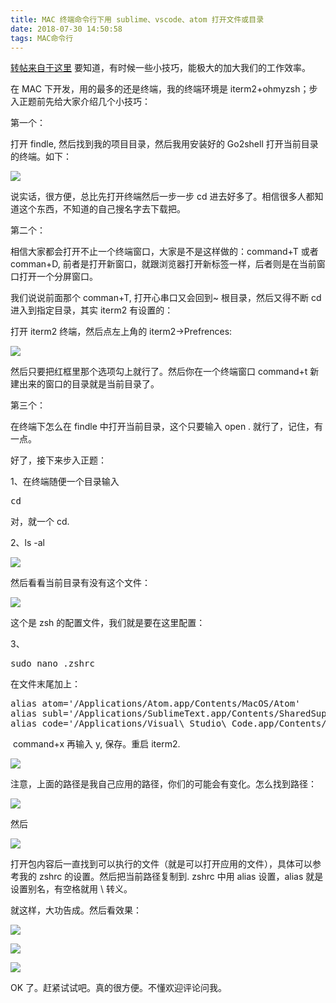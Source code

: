 ```yaml
---
title: MAC 终端命令行下用 sublime、vscode、atom 打开文件或目录
date: 2018-07-30 14:50:58
tags: MAC命令行
---
```

[转帖来自于这里](https://www.cnblogs.com/hongrunhui/p/5928833.html)
要知道，有时候一些小技巧，能极大的加大我们的工作效率。

在 MAC 下开发，用的最多的还是终端，我的终端环境是 iterm2+ohmyzsh；步入正题前先给大家介绍几个小技巧：

第一个：

打开 findle, 然后找到我的项目目录，然后我用安装好的 Go2shell 打开当前目录的终端。如下：

![](https://images2015.cnblogs.com/blog/726124/201610/726124-20161003093555785-1735168450.png)

说实话，很方便，总比先打开终端然后一步一步 cd 进去好多了。相信很多人都知道这个东西，不知道的自己搜名字去下载把。

第二个：

相信大家都会打开不止一个终端窗口，大家是不是这样做的：command+T 或者 comman+D, 前者是打开新窗口，就跟浏览器打开新标签一样，后者则是在当前窗口打开一个分屏窗口。

我们说说前面那个 comman+T, 打开心串口又会回到~ 根目录，然后又得不断 cd 进入到指定目录，其实 iterm2 有设置的：

打开 iterm2 终端，然后点左上角的 iterm2->Prefrences:

![](https://images2015.cnblogs.com/blog/726124/201610/726124-20161003095541692-1249420842.png)

然后只要把红框里那个选项勾上就行了。然后你在一个终端窗口 command+t 新建出来的窗口的目录就是当前目录了。

第三个：

在终端下怎么在 findle 中打开当前目录，这个只要输入 open . 就行了，记住，有一点。

好了，接下来步入正题：

1、在终端随便一个目录输入

<pre>cd</pre>

对，就一个 cd.

2、ls -al

![](https://images2015.cnblogs.com/blog/726124/201610/726124-20161003100116723-867735840.png)

然后看看当前目录有没有这个文件：

![](https://images2015.cnblogs.com/blog/726124/201610/726124-20161003100201489-1767376996.png)

这个是 zsh 的配置文件，我们就是要在这里配置：

3、

<pre>sudo nano .zshrc</pre>

在文件末尾加上：

<pre>alias atom='/Applications/Atom.app/Contents/MacOS/Atom'
alias subl='/Applications/SublimeText.app/Contents/SharedSupport/bin/subl'
alias code='/Applications/Visual\ Studio\ Code.app/Contents/Resources/app/bin/code'</pre>

 command+x 再输入 y, 保存。重启 iterm2.

![](https://images2015.cnblogs.com/blog/726124/201610/726124-20161003100436020-1360522937.png)

注意，上面的路径是我自己应用的路径，你们的可能会有变化。怎么找到路径：

![](https://images2015.cnblogs.com/blog/726124/201610/726124-20161003100649614-728418839.png)

然后

![](https://images2015.cnblogs.com/blog/726124/201610/726124-20161003100817410-141155794.png)

打开包内容后一直找到可以执行的文件（就是可以打开应用的文件），具体可以参考我的 zshrc 的设置。然后把当前路径复制到. zshrc 中用 alias 设置，alias 就是设置别名，有空格就用 \ 转义。

就这样，大功告成。然后看效果：

![](https://images2015.cnblogs.com/blog/726124/201610/726124-20161003101247973-1786489287.png)

![](https://images2015.cnblogs.com/blog/726124/201610/726124-20161003103418192-1554191494.png)

![](https://images2015.cnblogs.com/blog/726124/201610/726124-20161003103504817-74483477.png)

OK 了。赶紧试试吧。真的很方便。不懂欢迎评论问我。
